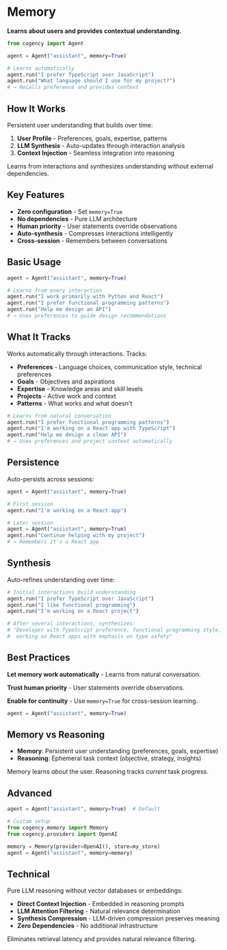 # Memory

**Learns about users and provides contextual understanding.**

```python
from cogency import Agent

agent = Agent("assistant", memory=True)

# Learns automatically
agent.run("I prefer TypeScript over JavaScript")
agent.run("What language should I use for my project?")
# → Recalls preference and provides context
```

## How It Works

Persistent user understanding that builds over time:

1. **User Profile** - Preferences, goals, expertise, patterns
2. **LLM Synthesis** - Auto-updates through interaction analysis  
3. **Context Injection** - Seamless integration into reasoning

Learns from interactions and synthesizes understanding without external dependencies.

## Key Features

- **Zero configuration** - Set `memory=True`
- **No dependencies** - Pure LLM architecture  
- **Human priority** - User statements override observations
- **Auto-synthesis** - Compresses interactions intelligently
- **Cross-session** - Remembers between conversations

## Basic Usage

```python
agent = Agent("assistant", memory=True)

# Learns from every interaction
agent.run("I work primarily with Python and React")
agent.run("I prefer functional programming patterns")
agent.run("Help me design an API")
# → Uses preferences to guide design recommendations
```

## What It Tracks

Works automatically through interactions. Tracks:

- **Preferences** - Language choices, communication style, technical preferences
- **Goals** - Objectives and aspirations  
- **Expertise** - Knowledge areas and skill levels
- **Projects** - Active work and context
- **Patterns** - What works and what doesn't

```python
# Learns from natural conversation
agent.run("I prefer functional programming patterns")
agent.run("I'm working on a React app with TypeScript")
agent.run("Help me design a clean API")
# → Uses preferences and project context automatically
```

## Persistence

Auto-persists across sessions:

```python
agent = Agent("assistant", memory=True)

# First session
agent.run("I'm working on a React app")

# Later session
agent = Agent("assistant", memory=True)  
agent.run("Continue helping with my project")
# → Remembers it's a React app
```

## Synthesis

Auto-refines understanding over time:

```python
# Initial interactions build understanding
agent.run("I prefer TypeScript over JavaScript")
agent.run("I like functional programming")  
agent.run("I'm working on a React project")

# After several interactions, synthesizes:
# "Developer with TypeScript preference, functional programming style, 
#  working on React apps with emphasis on type safety"
```

## Best Practices

**Let memory work automatically** - Learns from natural conversation.

**Trust human priority** - User statements override observations.

**Enable for continuity** - Use `memory=True` for cross-session learning.

```python
agent = Agent("assistant", memory=True)
```

## Memory vs Reasoning

- **Memory**: Persistent user understanding (preferences, goals, expertise)
- **Reasoning**: Ephemeral task context (objective, strategy, insights)

Memory learns *about* the user. Reasoning tracks *current* task progress.

## Advanced

```python
agent = Agent("assistant", memory=True)  # Default

# Custom setup
from cogency.memory import Memory
from cogency.providers import OpenAI

memory = Memory(provider=OpenAI(), store=my_store)
agent = Agent("assistant", memory=memory)
```

## Technical

Pure LLM reasoning without vector databases or embeddings:

- **Direct Context Injection** - Embedded in reasoning prompts
- **LLM Attention Filtering** - Natural relevance determination  
- **Synthesis Compression** - LLM-driven compression preserves meaning
- **Zero Dependencies** - No additional infrastructure

Eliminates retrieval latency and provides natural relevance filtering.